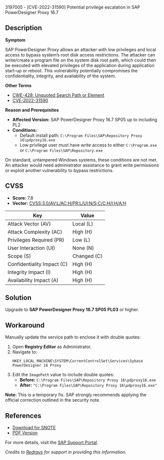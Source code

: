 3197005 - [CVE-2022-31590] Potential privilege escalation in SAP PowerDesigner Proxy 16.7

## Description

**Symptom**

SAP PowerDesigner Proxy allows an attacker with low privileges and local access to bypass system’s root disk access restrictions. The attacker can write/create a program file on the system disk root path, which could then be executed with elevated privileges of the application during application start-up or reboot. This vulnerability potentially compromises the confidentiality, integrity, and availability of the system.

**Other Terms**

- [CWE-428: Unquoted Search Path or Element](https://cwe.mitre.org/data/definitions/428.html)
- [CVE-2022-31590](https://cve.mitre.org/cgi-bin/cvekey.cgi?keyword=CVE-2022-31590)

**Reason and Prerequisites**

- **Affected Version:** SAP PowerDesigner Proxy 16.7 SP05 up to including PL2
- **Conditions:** 
  - Default install path: `C:\Program Files\SAP\Repository Proxy 16\pdproxy16.exe`
  - Low privilege user must have write access to either `C:\Program.exe` or `C:\Program Files\SAP\Repository.exe`

On standard, untampered Windows systems, these conditions are not met. An attacker would need administrator assistance to grant write permissions or exploit another vulnerability to bypass restrictions.

## CVSS

- **Score:** 7.8
- **Vector:** [CVSS:3.0/AV:L/AC:H/PR:L/UI:N/S:C/C:H/I:H/A:H](https://me.sap.com/cvss)

| Key                       | Value          |
|---------------------------|----------------|
| Attack Vector (AV)        | Local (L)      |
| Attack Complexity (AC)    | High (H)       |
| Privileges Required (PR)  | Low (L)        |
| User Interaction (UI)     | None (N)       |
| Scope (S)                 | Changed (C)    |
| Confidentiality Impact (C)| High (H)       |
| Integrity Impact (I)      | High (H)       |
| Availability Impact (A)   | High (H)       |

## Solution

Upgrade to **SAP PowerDesigner Proxy 16.7 SP05 PL03** or higher.

## Workaround

Manually update the service path to enclose it with double quotes:

1. Open **Registry Editor** as Administrator.
2. Navigate to:
   ```
   HKEY_LOCAL_MACHINE\SYSTEM\CurrentControlSet\Services\Sybase PowerDesigner 16 Proxy
   ```
3. Edit the `ImagePath` value to include double quotes:
   - **Before:** `C:\Program Files\SAP\Repository Proxy 16\pdproxy16.exe`
   - **After:** `"C:\Program Files\SAP\Repository Proxy 16\pdproxy16.exe"`

**Note:** This is a temporary fix. SAP strongly recommends applying the official correction outlined in the security note.

## References

- [Download for SNOTE](https://notesdownloads.sap.com/note/0040000000770562022)
- [PDF Version](https://me.sap.com/sap/support/sfm/notes/print/0003197005?language=en-US&token=546867E26E6C0FCF18FB3FF9B41361C3)

For more details, visit the [SAP Support Portal](https://me.sap.com/).

*Credits to [Redrays](https://redrays.io) for support in providing this information.*